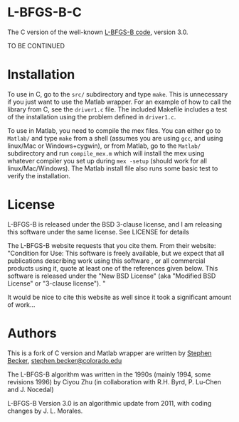 # L-BFGS-B-C

The C version of the well-known [L-BFGS-B code](http://users.eecs.northwestern.edu/~nocedal/lbfgsb.html), version 3.0.

TO BE CONTINUED

# Installation

To use in C, go to the `src/` subdirectory and type `make`. This is unnecessary if you just want to use the Matlab wrapper. For an example of how to call the library from C, see the `driver1.c` file. The included Makefile includes a test of the installation using the problem defined in `driver1.c`.

To use in Matlab, you need to compile the mex files. You can either go to `Matlab/` and type `make` from a shell (assumes you are using `gcc`, and using linux/Mac or Windows+cygwin), or from Matlab, go to the `Matlab/` subdirectory and run `compile_mex.m` which will install the mex using whatever compiler you set up during `mex -setup` (should work for all linux/Mac/Windows). The Matlab install file also runs some basic test to verify the installation.

# License

L-BFGS-B is released under the BSD 3-clause license, and I am releasing this software under the same license. See LICENSE for details

The L-BFGS-B website requests that you cite them. From their website:
"Condition for Use: This software is freely available, but we expect that all publications describing  work using this software , or all commercial products using it, quote at least one of the references given below. This software is released under the "New BSD License" (aka "Modified BSD License" or "3-clause license"). "

It would be nice to cite this website as well since it took a significant amount of work...

# Authors
This is a fork of
C version and Matlab wrapper are written by [Stephen Becker](http://amath.colorado.edu/faculty/becker/), stephen.becker@colorado.edu

The L-BFGS-B algorithm was written in the 1990s (mainly 1994, some revisions 1996) by Ciyou Zhu (in collaboration with R.H. Byrd, P. Lu-Chen and J. Nocedal)

L-BFGS-B Version 3.0 is an algorithmic update from 2011, with coding changes by J. L. Morales.

